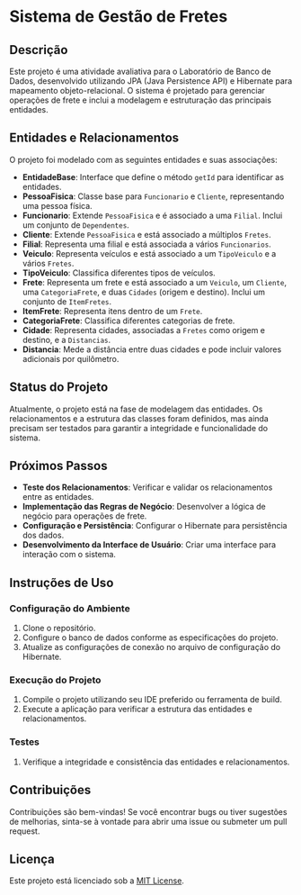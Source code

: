 # Sistema de Gestão de Fretes

## Descrição

Este projeto é uma atividade avaliativa para o Laboratório de Banco de Dados, desenvolvido utilizando JPA (Java Persistence API) e Hibernate para mapeamento objeto-relacional. O sistema é projetado para gerenciar operações de frete e inclui a modelagem e estruturação das principais entidades.

## Entidades e Relacionamentos

O projeto foi modelado com as seguintes entidades e suas associações:

- **EntidadeBase**: Interface que define o método `getId` para identificar as entidades.
- **PessoaFisica**: Classe base para `Funcionario` e `Cliente`, representando uma pessoa física.
- **Funcionario**: Extende `PessoaFisica` e é associado a uma `Filial`. Inclui um conjunto de `Dependentes`.
- **Cliente**: Extende `PessoaFisica` e está associado a múltiplos `Fretes`.
- **Filial**: Representa uma filial e está associada a vários `Funcionarios`.
- **Veiculo**: Representa veículos e está associado a um `TipoVeiculo` e a vários `Fretes`.
- **TipoVeiculo**: Classifica diferentes tipos de veículos.
- **Frete**: Representa um frete e está associado a um `Veiculo`, um `Cliente`, uma `CategoriaFrete`, e duas `Cidades` (origem e destino). Inclui um conjunto de `ItemFretes`.
- **ItemFrete**: Representa itens dentro de um `Frete`.
- **CategoriaFrete**: Classifica diferentes categorias de frete.
- **Cidade**: Representa cidades, associadas a `Fretes` como origem e destino, e a `Distancias`.
- **Distancia**: Mede a distância entre duas cidades e pode incluir valores adicionais por quilômetro.


## Status do Projeto

Atualmente, o projeto está na fase de modelagem das entidades. Os relacionamentos e a estrutura das classes foram definidos, mas ainda precisam ser testados para garantir a integridade e funcionalidade do sistema.

## Próximos Passos

- **Teste dos Relacionamentos**: Verificar e validar os relacionamentos entre as entidades.
- **Implementação das Regras de Negócio**: Desenvolver a lógica de negócio para operações de frete.
- **Configuração e Persistência**: Configurar o Hibernate para persistência dos dados.
- **Desenvolvimento da Interface de Usuário**: Criar uma interface para interação com o sistema.

## Instruções de Uso

### Configuração do Ambiente

1. Clone o repositório.
2. Configure o banco de dados conforme as especificações do projeto.
3. Atualize as configurações de conexão no arquivo de configuração do Hibernate.

### Execução do Projeto

1. Compile o projeto utilizando seu IDE preferido ou ferramenta de build.
2. Execute a aplicação para verificar a estrutura das entidades e relacionamentos.

### Testes

1. Verifique a integridade e consistência das entidades e relacionamentos.

## Contribuições

Contribuições são bem-vindas! Se você encontrar bugs ou tiver sugestões de melhorias, sinta-se à vontade para abrir uma issue ou submeter um pull request.

## Licença

Este projeto está licenciado sob a [MIT License](LICENSE).
